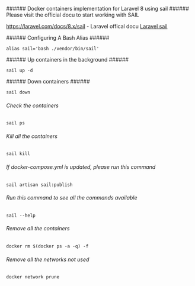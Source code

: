 ###### Docker containers implementation for Laravel 8 using sail ######
Please visit the official docu to start working with SAIL

https://laravel.com/docs/8.x/sail - Laravel offical docu
[Laravel sail](https://laravel.com/docs/8.x/sail)

###### Configuring A Bash Alias ######

``` alias sail='bash ./vendor/bin/sail' ```


###### Up containers in the background ######
 
 ``` sail up -d ```
 
 ###### Down containers ######

 ``` sail down ```

###### Check the containers ######

``` sail ps ```

###### Kill all the containers ######

``` sail kill ```


###### If docker-compose.yml is updated, please run this command ######

``` sail artisan sail:publish ```

###### Run this command to see all the commands available  ######

``` sail --help ```

###### Remove all the containers ######

``` docker rm $(docker ps -a -q) -f ```

###### Remove all the networks not used ######

``` docker network prune ```
